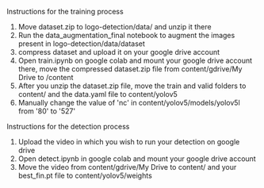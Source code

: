 Instructions for the training process
1) Move dataset.zip to logo-detection/data/ and unzip it there
2) Run the data_augmentation_final notebook to augment the images present in logo-detection/data/dataset
3) compress dataset and upload it on your google drive account
4) Open train.ipynb on google colab and mount your google drive account there, move the compressed dataset.zip file from content/gdrive/My Drive to /content
5) After you unzip the dataset.zip file, move the train and valid folders to content/ and the data.yaml file to content/yolov5
6) Manually change the value of 'nc' in content/yolov5/models/yolov5l from '80' to '527'

Instructions for the detection process
1) Upload the video in which you wish to run your detection on google drive
2) Open detect.ipynb in google colab and mount your google drive account
3) Move the video from content/gdrive/My Drive to content/ and your best_fin.pt file to content/yolov5/weights 


